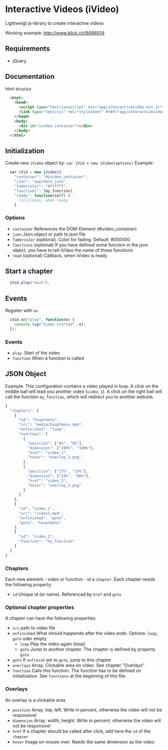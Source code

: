 Interactive Videos (iVideo)
==========

Lightweigt js-library to create interactive videos

Working example: http://www.blick.ch/8498934

## Requirements
* jQuery

## Documentation
html structur
```html
  <html>
    <head>
      <script type="text/javascript" src="app/interactivevideo.min.js"></script>
      <link type="text/css" rel="stylesheet" href="app/interactivevideo.min.css">
    </head>
    <body>
      <div id="ivideo_container"></div>
    </body>
  </html>
```

## Initialization
Create new `iVideo` object by: `var iVid = new iVideo(options)`
Example:
```javascript
  var iVid = new iVideo({
    "container": "#ivideo_container",
    "json": "app/data.json",
    "fadercolor": "#ffffff",
    "functions": [my_function],
    "ready": function(self) {
      //Callback, when ready
    }
```

### Options
* `container` References the DOM-Element (#ivideo_container)
* `json` Json object or path to json file
* `fadercolor` (optional). Color for fading. Default: #000000
* `functions` (optional) If you have defined some function in the json object, you have to tell iVideo the name of these functions
* `read` (optional) Callback, when iVideo is ready

## Start a chapter
```javascript
  iVid.play("main");
```

## Events
Register with `on`
```javascript
  iVid.on("play", function(e) {
    console.log("Video started", e);
  });
```

### Events
* `play`. Start of the video
* `function` When a function is called

## JSON Object
Example. This configuration contains a video played in loop. A click on the middle ball will lead you another video (`video_1`). A click on the right ball will call the function `my_function`, which will redirect you to another website.
```js
{
  "chapters": [
    {
      "id": "hauptmenu",
      "src": "media/hauptmenu.mp4",
      "onfinished": "loop",
      "overlays": [
        {
          "position": ["0%", "0%"],
          "dimension": ["100%", "100%"],
          "href": "video_1",
          "hover": "overlay_1.png"
        },
        {
          "position": ["17%", "19%"],
          "dimension": ["24%", "80%"],
          "href": "video_2",
          "hover": "overlay_2.png"
        }
      ]
    },
    {
      "id": "video_1",
      "src": "video1.mp4",
      "onfinished": "goto",
      "goto": "hauptmenu"
    },
    {
      "id": "video_2",
      "function": "my_function"
    }
  ]
}
```
### Chapters
Each new element - video or function - id a `chapter`.
Each chapter needs the following property:
* `id` Unique id (or name). Referenced by `href` and `goto`

### Optional chapter properties
A chapter can have the following properties

* `src` path to video file
* `onfinished` What should happends after the video ends. Options: `loop`, `goto` oder empty
  * `loop` Play the video again (loop)
  * `goto` Jump to another chapter. The chapter is defined by property `goto`
* `goto` If `onfinish` set to `goto`, jump to this chapter
* `overlays` Array. Clickable area on video. See chapter "Overlays"
* `function` Calls this function. The function has to be defined on initialization. See `functions` at the beginning of this file.

### Overlays
An overlay is a clickable area
* `position` Array. top, left. Write in percent, otherwise the video will not be responsive!
* `dimension` Array. width, height. Write in percent, otherwise the video will not be responsive!
* `href` If a chapter should be called after click, add here the `id` of the `chapter`
* `hover` Image on mouse over. Needs the same dimension as the video